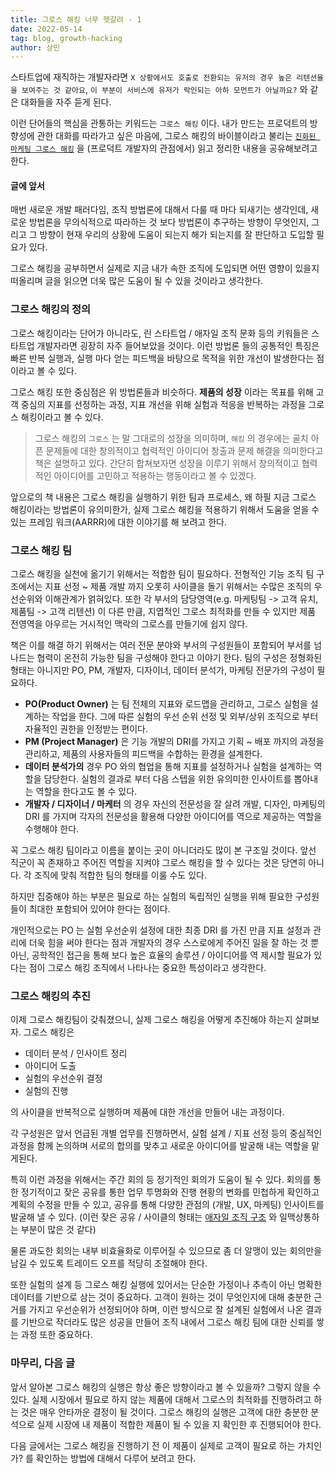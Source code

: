```yaml
---
title: 그로스 해킹 너무 헷갈려 - 1
date: 2022-05-14
tag: blog, growth-hacking
author: 상민
---
```


스타트업에 재직하는 개발자라면 `X 상황에서도 호출로 전환되는 유저의 경우 높은 리텐션율을 보여주는 것 같아요`, `이 부분이 서비스에 유저가 락인되는 아하 모먼트가 아닐까요?` 와 같은 대화들을 자주 듣게 된다.

이런 단어들의 핵심을 관통하는 키워드는 `그로스 해킹` 이다. 내가 만드는 프로덕트의 방향성에 관한 대화를 따라가고 싶은 마음에, 그로스 해킹의 바이블이라고 불리는 [`진화된 마케팅 그로스 해킹`](http://www.kyobobook.co.kr/product/detailViewKor.laf?mallGb=KOR&ejkGb=KOR&barcode=9791188225026) 을 (프로덕트 개발자의 관점에서) 읽고 정리한 내용을 공유해보려고 한다.

#### 글에 앞서
매번 새로운 개발 패러다임, 조직 방법론에 대해서 다룰 때 마다 되새기는 생각인데, 새로운 방법론을 무의식적으로 따라하는 것 보다 방법론이 추구하는 방향이 무엇인지, 그리고 그 방향이 현재 우리의 상황에 도움이 되는지 해가 되는지를 잘 판단하고 도입할 필요가 있다.

그로스 해킹을 공부하면서 실제로 지금 내가 속한 조직에 도입되면 어떤 영향이 있을지 떠올리며 글을 읽으면 더욱 많은 도움이 될 수 있을 것이라고 생각한다.

### 그로스 해킹의 정의
그로스 해킹이라는 단어가 아니라도, 린 스타트업 / 애자일 조직 문화 등의 키워들은 스타트업 개발자라면 굉장히 자주 들어보았을 것이다. 이런 방법론 들의 공통적인 특징은 빠른 반복 실행과, 실행 마다 얻는 피드백을 바탕으로 목적을 위한 개선이 발생한다는 점이라고 볼 수 있다.

그로스 해킹 또한 중심점은 위 방법론들과 비슷하다. **제품의 성장** 이라는 목표를 위해 고객 중심의 지표를 선정하는 과정, 지표 개선을 위해 실험과 적응을 반복하는 과정을 그로스 해킹이라고 볼 수 있다.

> 그로스 해킹의 `그로스` 는 말 그대로의 성장을 의미하며, `해킹` 의 경우에는 골치 아픈 문제들에 대한 창의적이고 협력적인 아이디어 창출과 문제 해결을 의미한다고 책은 설명하고 있다. 간단히 합쳐보자면 성장을 이루기 위해서 창의적이고 협력적인 아이디어를 고민하고 적용하는 행동이라고 볼 수 있겠다.

앞으로의 책 내용은 그로스 해킹을 실행하기 위한 팀과 프로세스, 왜 하필 지금 그로스 해킹이라는 방법론이 유의미한가, 실제 그로스 해킹을 적용하기 위해서 도움을 얻을 수 있는 프레임 워크(AARRR)에 대한 이야기를 해 보려고 한다.

### 그로스 해킹 팀
그로스 해킹을 실천에 옮기기 위해서는 적합한 팀이 필요하다. 전형적인 기능 조직 팀 구조에서는 지표 선정 ~ 제품 개발 까지 오롯히 사이클을 돌기 위해서는 수많은 조직의 우선순위와 이해관계가 얽혀있다. 또한 각 부서의 담당영역(e.g. 마케팅팀 -> 고객 유치, 제품팀 -> 고객 리텐션) 이 다른 만큼, 지엽적인 그로스 최적화를 만들 수 있지만 제품 전영역을 아우르는 거시적인 맥락의 그로스를 만들기에 쉽지 않다.

책은 이를 해결 하기 위해서는 여러 전문 분야와 부서의 구성원들이 포함되어 부서를 넘나드는 협력이 온전히 가능한 팀을 구성해야 한다고 이야기 한다. 팀의 구성은 정형화된 형태는 아니지만 PO, PM, 개발자, 디자이너, 데이터 분석가, 마케팅 전문가의 구성이 필요하다.
- **PO(Product Owner)** 는 팀 전체의 지표와 로드맵을 관리하고, 그로스 실험을 설계하는 작업을 한다. 그에 따른 실험의 우선 순위 선정 및 외부/상위 조직으로 부터 자율적인 권한을 인정받는 편이다.
- **PM (Project Manager)** 은 기능 개발의 DRI를 가지고 기획 ~ 배포 까지의 과정을 관리하고, 제품의 사용자들의 피드백을 수합하는 환경을 설계한다. 
- **데이터 분석가의**  경우 PO 와의 협업을 통해 지표를 설정하거나 실험을 설계하는 역할을 담당한다. 실험의 결과로 부터 다음 스텝을 위한 유의미한 인사이트를 뽑아내는 역할을 한다고도 볼 수 있다.
- **개발자 / 디자이너 / 마케터** 의 경우 자신의 전문성을 잘 살려 개발, 디자인, 마케팅의 DRI 를 가지며 각자의 전문성을 활용해 다양한 아이디어를 역으로 제공하는 역할을 수행해야 한다.

꼭 그로스 해킹 팀이라고 이름을 붙이는 곳이 아니더라도 많이 본 구조일 것이다. 앞선 직군이 꼭 존재하고 주어진 역할을 지켜야 그로스 해킹을 할 수 있다는 것은 당연히 아니다. 각 조직에 맞춰 적합한 팀의 형태를 이룰 수도 있다.

하지만 집중해야 하는 부분은 필요로 하는 실험의 독립적인 실행을 위해 필요한 구성원들이 최대한 포함되어 있어야 한다는 점이다.

개인적으로는 PO 는 실험 우선순위 설정에 대한 최종 DRI 를 가진 만큼 지표 설정과 관리에 더욱 힘을 써야 한다는 점과 개발자의 경우 스스로에게 주어진 일을 잘 하는 것 뿐 아닌, 공학적인 접근을 통해 보다 높은 효율의 솔루션 / 아이디어를 역 제시할 필요가 있다는 점이 그로스 해킹 조직에서 나타나는 중요한 특성이라고 생각한다.


### 그로스 해킹의 추진
이제 그로스 해킹팀이 갖춰졌으니, 실제 그로스 해킹을 어떻게 추진해야 하는지 살펴보자. 그로스 해킹은
- 데이터 분석 / 인사이트 정리
- 아이디어 도출
- 실험의 우선순위 결정
- 실험의 진행

의 사이클을 반복적으로 실행하며 제품에 대한 개선을 만들어 내는 과정이다.

각 구성원은 앞서 언급된 개별 업무를 진행하면서, 실험 설계 / 지표 선정 등의 중심적인 과정을 함께 논의하며 서로의 합의를 맞추고 새로운 아이디어를 발굴해 내는 역할을 맡게된다.

특히 이런 과정을 위해서는 주간 회의 등 정기적인 회의가 도움이 될 수 있다. 회의를 통한 정기적이고 잦은 공유를 통한 업무 투명화와 진행 현황의 변화를 민첩하게 확인하고 계획의 수정을 만들 수 있고, 공유를 통해 다양한 관점의 (개발, UX, 마케팅) 인사이트를 발굴해 낼 수 있다. (이런 잦은 공유 / 사이클의 형태는 [애자일 조직 구조](https://ko.wikipedia.org/wiki/%EC%95%A0%EC%9E%90%EC%9D%BC_%EC%86%8C%ED%94%84%ED%8A%B8%EC%9B%A8%EC%96%B4_%EA%B0%9C%EB%B0%9C) 와 일맥상통하는 부분이 많은 것 같다)

물론 과도한 회의는 내부 비효율화로 이루어질 수 있으므로 좀 더 알맹이 있는 회의만을 남길 수 있도록 트레이드 오프를 적당히 조절해야 한다.

또한 실험의 설계 등 그로스 해킹 실행에 있어서는 단순한 가정이나 추측이 아닌 명확한 데이터를 기반으로 삼는 것이 중요하다.
고객이 원하는 것이 무엇인지에 대해 충분한 근거를 가지고 우선순위가 선정되어야 하며, 이런 방식으로 잘 설계된 실험에서 나온 결과를 기반으로 작더라도 많은 성공을 만들어 조직 내에서 그로스 해킹 팀에 대한 신뢰를 쌓는 과정 또한 중요하다.

### 마무리, 다음 글
앞서 알아본 그로스 해킹의 실행은 항상 좋은 방향이라고 볼 수 있을까? 그렇지 않을 수 있다. 실제 시장에서 필요로 하지 않는 제품에 대해서 그로스의 최적화를 진행하려고 하는 것은 매우 안타까운 결정이 될 것이다. 그로스 해킹의 실행은 고객에 대한 충분한 분석으로 실제 시장에 내 제품이 적합한 제품이 될 수 있을 지 확인한 후 진행되어야 한다. 

다음 글에서는 그로스 해킹을 진행하기 전 이 제품이 실제로 고객이 필요로 하는 가치인가? 를 확인하는 방법에 대해서 다루어 보려고 한다.

